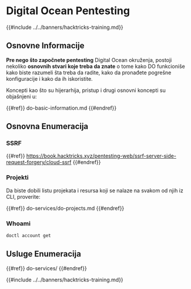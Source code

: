 # Digital Ocean Pentesting

{{#include ../../banners/hacktricks-training.md}}

## Osnovne Informacije

**Pre nego što započnete pentesting** Digital Ocean okruženja, postoji nekoliko **osnovnih stvari koje treba da znate** o tome kako DO funkcioniše kako biste razumeli šta treba da radite, kako da pronađete pogrešne konfiguracije i kako da ih iskoristite.

Koncepti kao što su hijerarhija, pristup i drugi osnovni koncepti su objašnjeni u:

{{#ref}}
do-basic-information.md
{{#endref}}

## Osnovna Enumeracija

### SSRF

{{#ref}}
https://book.hacktricks.xyz/pentesting-web/ssrf-server-side-request-forgery/cloud-ssrf
{{#endref}}

### Projekti

Da biste dobili listu projekata i resursa koji se nalaze na svakom od njih iz CLI, proverite:

{{#ref}}
do-services/do-projects.md
{{#endref}}

### Whoami
```bash
doctl account get
```
## Usluge Enumeracija

{{#ref}}
do-services/
{{#endref}}

{{#include ../../banners/hacktricks-training.md}}

